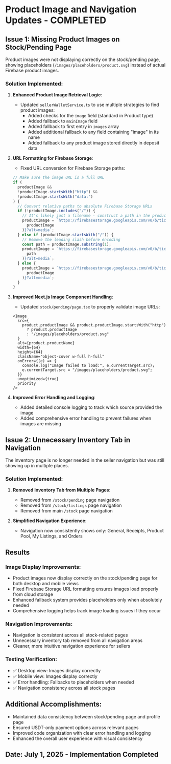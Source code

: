 # Product Image and Navigation Updates - COMPLETED

## Issue 1: Missing Product Images on Stock/Pending Page

Product images were not displaying correctly on the stock/pending page, showing placeholders (`/images/placeholders/product.svg`) instead of actual Firebase product images.

### Solution Implemented:

1. **Enhanced Product Image Retrieval Logic**:

   - Updated `sellerWalletService.ts` to use multiple strategies to find product images:
     - Added checks for the `image` field (standard in Product type)
     - Added fallback to `mainImage` field
     - Added fallback to first entry in `images` array
     - Added additional fallback to any field containing "image" in its name
     - Added fallback to any product image stored directly in deposit data

2. **URL Formatting for Firebase Storage**:

   - Fixed URL conversion for Firebase Storage paths:

   ```typescript
   // Make sure the image URL is a full URL
   if (
     productImage &&
     !productImage.startsWith("http") &&
     !productImage.startsWith("data:")
   ) {
     // Convert relative paths to absolute Firebase Storage URLs
     if (!productImage.includes("/")) {
       // It's likely just a filename - construct a path in the products folder
       productImage = `https://firebasestorage.googleapis.com/v0/b/ticktokshop-5f1e9.appspot.com/o/products%2F${encodeURIComponent(
         productImage
       )}?alt=media`;
     } else if (productImage.startsWith("/")) {
       // Remove the leading slash before encoding
       const path = productImage.substring(1);
       productImage = `https://firebasestorage.googleapis.com/v0/b/ticktokshop-5f1e9.appspot.com/o/${encodeURIComponent(
         path
       )}?alt=media`;
     } else {
       productImage = `https://firebasestorage.googleapis.com/v0/b/ticktokshop-5f1e9.appspot.com/o/${encodeURIComponent(
         productImage
       )}?alt=media`;
     }
   }
   ```

3. **Improved Next.js Image Component Handling**:

   - Updated `stock/pending/page.tsx` to properly validate image URLs:

   ```tsx
   <Image
     src={
       product.productImage && product.productImage.startsWith("http")
         ? product.productImage
         : "/images/placeholders/product.svg"
     }
     alt={product.productName}
     width={64}
     height={64}
     className="object-cover w-full h-full"
     onError={(e) => {
       console.log("Image failed to load:", e.currentTarget.src);
       e.currentTarget.src = "/images/placeholders/product.svg";
     }}
     unoptimized={true}
     priority
   />
   ```

4. **Improved Error Handling and Logging**:
   - Added detailed console logging to track which source provided the image
   - Added comprehensive error handling to prevent failures when images are missing

## Issue 2: Unnecessary Inventory Tab in Navigation

The inventory page is no longer needed in the seller navigation but was still showing up in multiple places.

### Solution Implemented:

1. **Removed Inventory Tab from Multiple Pages**:

   - Removed from `/stock/pending` page navigation
   - Removed from `/stock/listings` page navigation
   - Removed from main `/stock` page navigation

2. **Simplified Navigation Experience**:
   - Navigation now consistently shows only: General, Receipts, Product Pool, My Listings, and Orders

## Results

### Image Display Improvements:

- Product images now display correctly on the stock/pending page for both desktop and mobile views
- Fixed Firebase Storage URL formatting ensures images load properly from cloud storage
- Enhanced fallback system provides placeholders only when absolutely needed
- Comprehensive logging helps track image loading issues if they occur

### Navigation Improvements:

- Navigation is consistent across all stock-related pages
- Unnecessary inventory tab removed from all navigation areas
- Cleaner, more intuitive navigation experience for sellers

### Testing Verification:

- ✅ Desktop view: Images display correctly
- ✅ Mobile view: Images display correctly
- ✅ Error handling: Fallbacks to placeholders when needed
- ✅ Navigation consistency across all stock pages

## Additional Accomplishments:

- Maintained data consistency between stock/pending page and profile page
- Ensured USDT-only payment options across relevant pages
- Improved code organization with clear error handling and logging
- Enhanced the overall user experience with visual consistency

## Date: July 1, 2025 - Implementation Completed
